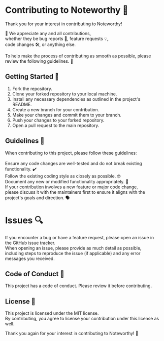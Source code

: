 # Contributing to Noteworthy 🤝

Thank you for your interest in contributing to Noteworthy!

🎉 We appreciate any and all contributions,<br/>
whether they be bug reports 🐛, feature requests 💡, <br/>
code changes 🛠️, or anything else.<br/>

To help make the process of contributing as smooth as possible, please review the following guidelines. 📝

## Getting Started 🚀

1. Fork the repository.<br/>
2. Clone your forked repository to your local machine.<br/>
3. Install any necessary dependencies as outlined in the project's README.<br/>
4. Create a new branch for your contribution.<br/>
5. Make your changes and commit them to your branch.<br/>
6. Push your changes to your forked repository.<br/>
7. Open a pull request to the main repository.<br/>

## Guidelines 📏
When contributing to this project, please follow these guidelines:<br/>
<br/>
Ensure any code changes are well-tested and do not break existing functionality. ✔️<br/>
Follow the existing coding style as closely as possible. 🤓<br/>
Document any new or modified functionality appropriately. 📖<br/>
If your contribution involves a new feature or major code change, <br/>
please discuss it with the maintainers first to ensure it aligns with the project's goals and direction. 🗣️<br/>

# Issues 🔍
If you encounter a bug or have a feature request, please open an issue in the GitHub issue tracker.<br/>
When opening an issue, please provide as much detail as possible, <br/>
including steps to reproduce the issue (if applicable) and any error messages you received.<br/>

## Code of Conduct 🤝
This project has a code of conduct. Please review it before contributing.<br/>

## License 📜
This project is licensed under the MIT license.<br/>
By contributing, you agree to license your contribution under this license as well.<br/>

Thank you again for your interest in contributing to Noteworthy! 🙏
